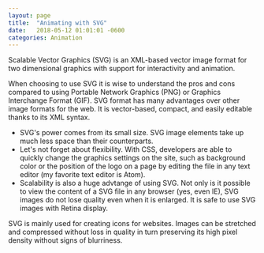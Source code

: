 ```yaml
---
layout: page
title:  "Animating with SVG"
date:   2018-05-12 01:01:01 -0600
categories: Animation
---
```


Scalable Vector Graphics (SVG) is an XML-based vector image format for two dimensional graphics with support for interactivity and animation.

When choosing to use SVG it is wise to understand the pros and cons compared to using Portable Network Graphics (PNG) or Graphics Interchange Format (GIF). SVG format has many advantages over other image formats for the web. It is vector-based, compact, and easily editable thanks to its XML syntax.

- SVG's power comes from its small size. SVG image elements take up much less space than their counterparts.
- Let's not forget about flexibility. With CSS, developers are able to quickly change the graphics settings on the site, such as background color or the position of the logo on a page by editing the file in any text editor (my favorite text editor is Atom).
- Scalability is also a huge advtange of using SVG. Not only is it possible to view the content of a SVG file in any browser (yes, even IE), SVG images do not lose quality even when it is enlarged. It is safe to use SVG images with Retina display.

SVG is mainly used for creating icons for websites. Images can be stretched and compressed without loss in quality in turn preserving its high pixel density without signs of blurriness.
